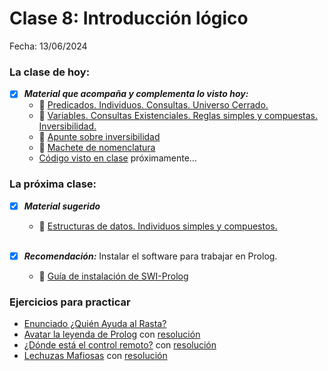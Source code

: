 # Clase 8: Introducción lógico
Fecha: 13/06/2024

### La clase de hoy:
- [x] ***Material que acompaña y complementa lo visto hoy:***
  - 📄 [Predicados. Individuos. Consultas. Universo Cerrado.](https://docs.google.com/document/d/1fTYHcILOkEsfTW5DOcghDSau3pQ6Q2AXlM0iwkB5L4E/edit)
  - 📄 [Variables. Consultas Existenciales. Reglas simples y compuestas. Inversibilidad.](https://docs.google.com/document/d/1YDsnBkCOz3bXR3dwvyMcSV9Ui0ATP5fojDwvmu6Rqss/edit)
  - 🔗 [Apunte sobre inversibilidad](https://wiki.uqbar.org/wiki/articles/paradigma-logico---inversibilidad.html)
  - 📄 [Machete de nomenclatura](https://docs.google.com/document/d/1_alxG1fgZHQuuIOPeIVMJ4aRwIyTAPaDR3uuI1R3oJk/edit)
  - [Código visto en clase]() próximamente...

### La próxima clase:
 - [x] ***Material sugerido***
     - 📄 [Estructuras de datos. Individuos simples y compuestos.](https://docs.google.com/document/d/1I8Xvss7LBuUjV-GGiag7C8d9wa3vUB6B37Qi4LG-ts0/edit)

     <br>
- [x] ***Recomendación:*** Instalar el software para trabajar en Prolog.
  - 🔗 [Guía de instalación de SWI-Prolog](https://github.com/pdep-utn/enunciados-miercoles-noche/blob/master/pages/prolog/entorno.md)

### Ejercicios para practicar
  - [Enunciado ¿Quién Ayuda al Rasta?](https://docs.google.com/document/d/1JVjGLws_uPKNGgB5XuSC32IsScqSt4lHwiP_VrUwyog/edit#heading=h.oit40igazgjk)
  - [Avatar la leyenda de Prolog](https://docs.google.com/document/d/e/2PACX-1vSAe-tcJuNoY-lB_IFDT6qa0_oOYAle7iCAB68fmFYg_dnB3T5NrkUIlBn0pTnB_dMPHvW5AV_vUojq/pub) con [resolución](https://github.com/pdepjuevesTT/2024-Bitacoras/blob/main/Codigos/Avatar/codigo.pl)
  - [¿Dónde está el control remoto?](https://github.com/pdepjuevesTT/2024-Bitacoras/blob/main/Codigos/ControlRemoto/README.md) con [resolución](https://github.com/pdepjuevesTT/2024-Bitacoras/blob/main/Codigos/ControlRemoto/codigo.pl)
  - [Lechuzas Mafiosas](https://github.com/pdepjuevesTT/2024-Bitacoras/blob/main/Codigos/LechuzasMafiosas/README.md) con [resolución](https://github.com/pdepjuevesTT/2024-Bitacoras/blob/main/Codigos/LechuzasMafiosas/codigo.pl)
